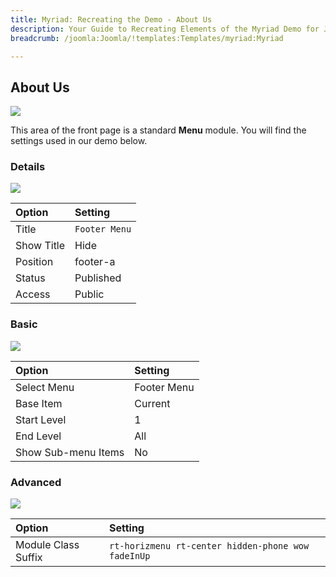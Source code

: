 ```yaml
---
title: Myriad: Recreating the Demo - About Us
description: Your Guide to Recreating Elements of the Myriad Demo for Joomla
breadcrumb: /joomla:Joomla/!templates:Templates/myriad:Myriad

---
```


About Us
-----

![][demo]

This area of the front page is a standard **Menu** module. You will find the settings used in our demo below.

### Details

![][demo2]

|   Option   |    Setting    |
| :--------- | :------------ |
| Title      | `Footer Menu` |
| Show Title | Hide          |
| Position   | footer-a      |
| Status     | Published     |
| Access     | Public        |

### Basic

![][demo3]

|        Option       |   Setting   |
| :------------------ | :---------- |
| Select Menu         | Footer Menu |
| Base Item           | Current     |
| Start Level         | 1           |
| End Level           | All         |
| Show Sub-menu Items | No          |

### Advanced

![][demo4]

|        Option       |                      Setting                       |
| :------------------ | :------------------------------------------------- |
| Module Class Suffix | `rt-horizmenu rt-center hidden-phone wow fadeInUp` |

[demo]: assets/demo_16.jpeg
[demo2]: assets/demo_15a.jpeg
[demo3]: assets/demo_15b.jpeg
[demo4]: assets/demo_15c.jpeg
